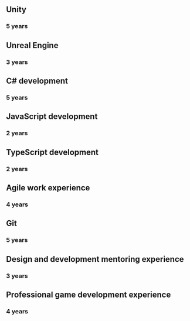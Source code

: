 ## Unity
### 5 years    

## Unreal Engine
### 3 years    

## C# development
### 5 years    

## JavaScript development
### 2 years    

## TypeScript development
### 2 years    

## Agile work experience
### 4 years    

## Git
### 5 years    

## Design and development mentoring experience
### 3 years    

## Professional game development experience
### 4 years